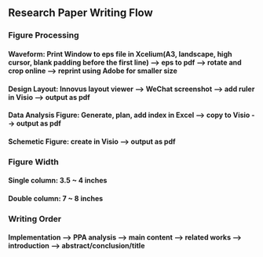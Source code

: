 ## Research Paper Writing Flow
### Figure Processing
#### Waveform: Print Window to eps file in Xcelium(A3, landscape, high cursor, blank padding before the first line) --> eps to pdf --> rotate and crop online --> reprint using Adobe for smaller size
#### Design Layout: Innovus layout viewer --> WeChat screenshot --> add ruler in Visio --> output as pdf
#### Data Analysis Figure: Generate, plan, add index in Excel --> copy to Visio --> output as pdf
#### Schemetic Figure: create in Visio --> output as pdf
### Figure Width
#### Single column: 3.5 ~ 4 inches
#### Double column: 7 ~ 8 inches
### Writing Order
#### Implementation --> PPA analysis --> main content --> related works --> introduction --> abstract/conclusion/title
